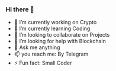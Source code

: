 ### Hi there 👋

- 🔭 I’m currently working on Crypto
- 🌱 I’m currently learning Coding
- 👯 I’m looking to collaborate on Projects
- 🤔 I’m looking for help with Blockchain
- 💬 Ask me anything
- 📫 you reach me: By Telegram
- ⚡ Fun fact: Small Coder

